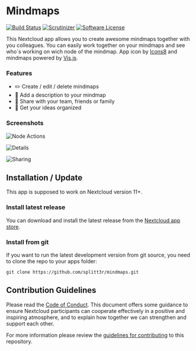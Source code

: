 # Mindmaps

[![Build Status](https://img.shields.io/travis/splitt3r/mindmaps.svg?style=flat-square)](https://travis-ci.org/splitt3r/mindmaps)
[![Scrutinizer](https://img.shields.io/scrutinizer/g/splitt3r/mindmaps.svg?style=flat-square)](https://scrutinizer-ci.com/g/splitt3r/mindmaps)
[![Software License](https://img.shields.io/badge/license-AGPL-brightgreen.svg?style=flat-square)](LICENSE)

This Nextcloud app allows you to create awesome mindmaps together with you colleagues.
You can easily work together on your mindmaps and see who´s working on wich node of the mindmap.
App icon by [Icons8](https://icons8.com) and mindmaps powered by [Vis.js](http://visjs.org/).

### Features

- :pencil2: Create / edit / delete mindmaps
- :speech_balloon: Add a description to your mindmap
- :busts_in_silhouette: Share with your team, friends or family
- :rocket: Get your ideas organized

### Screenshots

![Node Actions](https://github.com/splitt3r/mindmaps/blob/master/screenshots/mindmap_node_actions.png)

![Details](https://github.com/splitt3r/mindmaps/blob/master/screenshots/mindmaps_details.png)

![Sharing](https://github.com/splitt3r/mindmaps/blob/master/screenshots/mindmaps_sharing.png)

## Installation / Update

This app is supposed to work on Nextcloud version 11+.

### Install latest release

You can download and install the latest release from the [Nextcloud app store](https://apps.nextcloud.com/apps/mindmaps).

### Install from git

If you want to run the latest development version from git source, you need to clone the repo to your apps folder:

```
git clone https://github.com/splitt3r/mindmaps.git
```

## Contribution Guidelines

Please read the [Code of Conduct](https://nextcloud.com/community/code-of-conduct/). This document offers some guidance 
to ensure Nextcloud participants can cooperate effectively in a positive and inspiring atmosphere, and to explain how together 
we can strengthen and support each other.

For more information please review the [guidelines for contributing](https://github.com/nextcloud/server/blob/master/CONTRIBUTING.md) to this repository.
